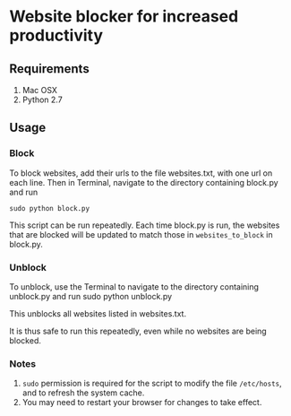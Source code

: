 # Website blocker for increased productivity

## Requirements
1. Mac OSX
2. Python 2.7

## Usage

### Block
To block websites, add their urls to the file websites.txt, with one url on each line. Then in Terminal, navigate to the directory containing block.py and run 

	sudo python block.py

This script can be run repeatedly. Each time block.py is run, the websites that are blocked will be updated to match those in `websites_to_block` in block.py.

### Unblock
To unblock, use the Terminal to navigate to the directory containing unblock.py and run 
	sudo python unblock.py

This unblocks all websites listed in websites.txt. 

It is thus safe to run this repeatedly, even while no websites are being blocked.

### Notes
1. `sudo` permission is required for the script to modify the file `/etc/hosts`, and to refresh the system cache.
2. You may need to restart your browser for changes to take effect.

